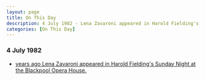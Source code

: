 ```yaml
---
layout: page
title: On This Day
description: 4 July 1982 - Lena Zavaroni appeared in Harold Fielding's Sunday Night at the Blackpool Opera House.
categories: [On This Day]
---
```


### 4 July 1982
* [<span id="age1"></span> years ago Lena Zavaroni appeared in Harold Fielding's Sunday Night at the Blackpool Opera House.](/theatre/harold%20fielding/blackpool%20opera%20house/1982/07/04/harold-fieldings-sunday-night-at-the-blackpool-opera-house.html)

<!-- Script for calculating number of years ago -->
<script>
var dob = '19810704';
var year = Number(dob.substr(0, 4));
var month = Number(dob.substr(4, 2)) - 1;
var day = Number(dob.substr(6, 2));
var today = new Date();
var age1 = today.getFullYear() - year;
if (today.getMonth() < month || (today.getMonth() == month && today.getDate() < day)) {
age1--;
}
document.getElementById("age1").innerHTML=age1;

var dob = '19820704';
var year = Number(dob.substr(0, 4));
var month = Number(dob.substr(4, 2)) - 1;
var day = Number(dob.substr(6, 2));
var today = new Date();
var age2 = today.getFullYear() - year;
if (today.getMonth() < month || (today.getMonth() == month && today.getDate() < day)) {
age2--;
}
document.getElementById("age2").innerHTML=age2;
</script>

